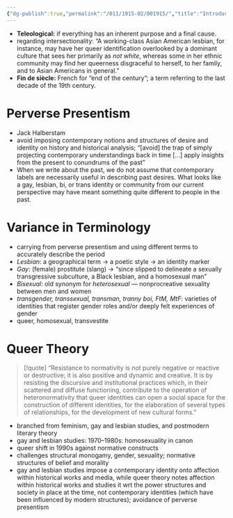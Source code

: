 ```yaml
---
{"dg-publish":true,"permalink":"/011/1915-02/001915/","title":"Introduction - To the Reader","tags":["SJS310"],"created":"2024-09-26T15:32:47.000-07:00","updated":"2025-04-16T12:15:23.158-07:00"}
---
```


- **Teleological:** if everything has an inherent purpose and a final cause.
- regarding intersectionality: “A working-class Asian American lesbian, for instance, may have her queer identification overlooked by a dominant culture that sees her primarily as _not white_, whereas some in her ethnic community may find her queerness disgraceful to herself, to her family, and to Asian Americans in general.”
- **Fin de siècle:** French for “end of the century”; a term referring to the last decade of the 19th century.
# Perverse Presentism
- Jack Halberstam
- avoid imposing contemporary notions and structures of desire and identity on history and historical analysis; “\[avoid] the trap of simply projecting contemporary understandings back in time \[…] apply insights from the present to conundrums of the past”
- When we write about the past, we do not assume that contemporary labels are necessarily useful in describing past desires. What looks like a gay, lesbian, bi, or trans identity or community from our current perspective may have meant something quite different to people in the past.
# Variance in Terminology
- carrying from perverse presentism and using different terms to accurately describe the period
- _Lesbian_: a geographical term → a poetic style → an identity marker
- _Gay_: (female) prostitute (slang) → “since slipped to delineate a sexually transgressive subculture, a Black lesbian, and a homosexual man”
- _Bisexual_: old synonym for _heterosexual_ — nonprocreative sexuality between men and women
- _transgender, transsexual, transman, tranny boi, FtM, MtF_: varieties of identities that register gender roles and/or deeply felt experiences of gender
- queer, homosexual, transvestite
# Queer Theory
> [!quote] “Resistance to normativity is not purely negative or reactive or destructive; it is also positive and dynamic and creative. It is by resisting the discursive and institutional practices which, in their scattered and diffuse functioning, contribute to the operation of heteronormativity that queer identities can open a social space for the construction of different identities, for the elaboration of several types of relationships, for the development of new cultural forms.”
- branched from feminism, gay and lesbian studies, and postmodern literary theory
- gay and lesbian studies: 1970–1980s: homosexuality in canon
- queer shift in 1990s against normative constructs
- challenges structural monogamy, gender, sexuality; normative structures of belief and morality
- gay and lesbian studies impose a contemporary identity onto affection within historical works and media, while queer theory notes affection within historical works and studies it wrt the power structures and society in place at the time, not contemporary identities (which have been influenced by modern structures); avoidance of perverse presentism